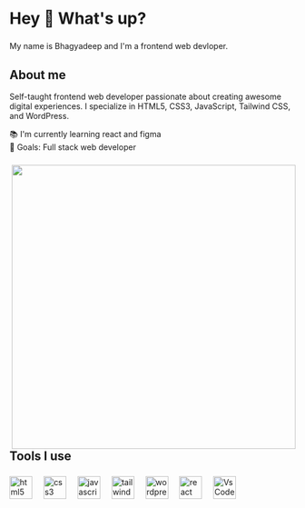 <h1 align="left">Hey 👋 What's up?</h1>

###

<p align="left">My name is Bhagyadeep and I'm a frontend web devloper.</p>

###

<h2 align="left">About me</h2>
Self-taught frontend web developer passionate about creating awesome digital experiences. I specialize in HTML5, CSS3, JavaScript, Tailwind CSS, and WordPress.

<p align="left">📚 I'm currently learning react and figma <br>🎯 Goals: Full stack web developer</p>

###

<img align="right" src="https://user-images.githubusercontent.com/74038190/212750155-3ceddfbd-19d3-40a3-87af-8d329c8323c4.gif" width="500">

###


<h2 align="left">Tools I use</h2>

###

<div align="left">
  <img src="https://cdn.jsdelivr.net/gh/devicons/devicon/icons/html5/html5-original.svg" height="40" alt="html5 logo"  />
  <img width="12" />
  <img src="https://cdn.jsdelivr.net/gh/devicons/devicon/icons/css3/css3-original.svg" height="40" alt="css3 logo"  />
  <img width="12" />
  <img src="https://cdn.jsdelivr.net/gh/devicons/devicon/icons/javascript/javascript-original.svg" height="40" alt="javascript logo"  />
  <img width="12" />
  <img src="https://cdn.jsdelivr.net/gh/devicons/devicon/icons/tailwindcss/tailwindcss-original.svg" height="40" alt="tailwindcss logo"  />
  <img width="12" />
  <img src="https://cdn.jsdelivr.net/gh/devicons/devicon/icons/wordpress/wordpress-original.svg" height="40" alt="wordpress logo"  />
  <img width="12" />
  <img src="https://cdn.jsdelivr.net/gh/devicons/devicon/icons/react/react-original.svg" height="40" alt="react logo"  />
  <img width="12" />
  <img src="https://cdn.jsdelivr.net/gh/devicons/devicon/icons/vscode/vscode-original.svg" height="40" alt="Vs Code  logo"  />
  <img width="12" />
</div>
